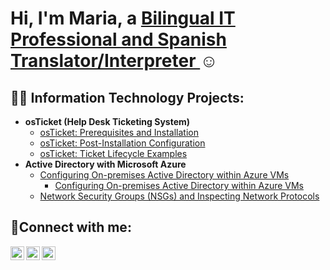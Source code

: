 <h1>Hi, I'm Maria, a <a href="https://www.linkedin.com/in/maria-mcpherson-6b7239252/">Bilingual IT Professional and Spanish Translator/Interpreter </a>☺</h1>

<h2>👨‍💻 Information Technology Projects:</h2>

- <b>osTicket (Help Desk Ticketing System)</b>
  - [osTicket: Prerequisites and Installation](https://github.com/mariamcpherson/os_ticket_prerequisites)
  - [osTicket: Post-Installation Configuration](https://github.com/mariamcpherson/os_ticket_postinstall)
  - [osTicket: Ticket Lifecycle Examples](https://github.com/mariamcpherson/os_lifecycle)
- <b>Active Directory with Microsoft Azure</b>
  - [Configuring On-premises Active Directory within Azure VMs](https://github.com/mariamcpherson/activedirectory)
     - [Configuring On-premises Active Directory within Azure VMs](https://github.com/mariamcpherson/activedirectory)
  - [Network Security Groups (NSGs) and Inspecting Network Protocols](https://github.com/joshmadakorcc/azure-network-protocols)

<h2>🤳Connect with me:</h2>

[<img align="left" alt="Josh | Twitter" width="22px" src="https://cdn.jsdelivr.net/npm/simple-icons@v3/icons/twitter.svg" />][twitter]
[<img align="left" alt="Josh | LinkedIn" width="22px" src="https://cdn.jsdelivr.net/npm/simple-icons@v3/icons/linkedin.svg" />][linkedin]
[<img align="left" alt="Josh | Instagram" width="22px" src="https://cdn.jsdelivr.net/npm/simple-icons@v3/icons/instagram.svg" />][instagram]

[twitter]: https://twitter.com/Josh
[instagram]: https://www.instagram.com/Josh
[linkedin]: https://linkedin.com/in/Josh

